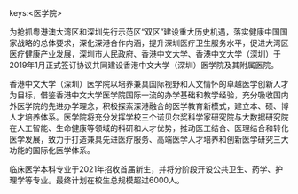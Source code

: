 keys:<医学院>


为抢抓粤港澳大湾区和深圳先行示范区“双区”建设重大历史机遇，落实健康中国国家战略的总体要求，深化深港合作内涵，提升深圳医疗卫生服务水平，促进大湾区医疗健康产业发展，深圳市人民政府、香港中文大学、香港中文大学（深圳）于2019年1月正式签订协议共同建设香港中文大学（深圳）医学院及其附属医院。

香港中文大学（深圳）医学院以培养兼具国际视野和人文情怀的卓越医学创新人才为目标，借鉴香港中文大学医学院国际一流的办学基础和教学经验，充分吸收国内外医学院的先进办学理念，积极探索深港融合的医学教育新模式，建立本、硕、博人才培养体系。医学院将充分发挥学校三个诺贝尔奖科学家研究院与大数据研究院在人工智能、生命健康等领域的科研和人才优势，推动医工结合、医理结合和转化医学发展，致力于打造兼具先进医疗服务、高端医学人才培养和创新医学研究三大功能的国际化医学体系。

临床医学本科专业于2021年招收首届新生，并将分阶段开设公共卫生、药学、护理学等专业。最终计划在校生总规模超过6000人。